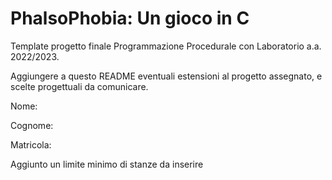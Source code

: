 # PhalsoPhobia: Un gioco in C
Template progetto finale Programmazione Procedurale con Laboratorio a.a. 2022/2023.

Aggiungere a questo README eventuali estensioni al progetto assegnato, e scelte progettuali da comunicare.



Nome:

Cognome:

Matricola:

Aggiunto un limite minimo di stanze da inserire 
